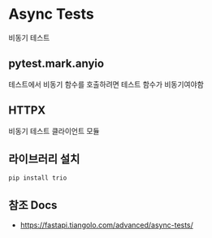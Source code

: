 # Async Tests

비동기 테스트


## pytest.mark.anyio

테스트에서 비동기 함수를 호출하려면 테스트 함수가 비동기여야함


## HTTPX

비동기 테스트 클라이언트 모듈


## 라이브러리 설치

```
pip install trio
```


## 참조 Docs

- https://fastapi.tiangolo.com/advanced/async-tests/
